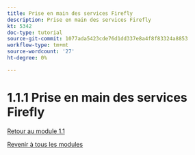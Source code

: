 ```yaml
---
title: Prise en main des services Firefly
description: Prise en main des services Firefly
kt: 5342
doc-type: tutorial
source-git-commit: 1077ada5423cde76d1dd337e8a4f8f83324a8853
workflow-type: tm+mt
source-wordcount: '27'
ht-degree: 0%

---
```


# 1.1.1 Prise en main des services Firefly

[Retour au module 1.1](./firefly-services.md)

[Revenir à tous les modules](./../../../overview.md)

